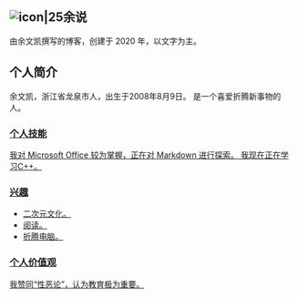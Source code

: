 ## ![icon|25](https://s1.ax1x.com/2020/10/25/Bm3VmR.jpg)余说
由余文凯撰写的博客，创建于 2020 年，以文字为主。
<!-- .slide vertical=true -->
## 个人简介
余文凯，浙江省龙泉市人，出生于2008年8月9日。
是一个喜爱折腾新事物的人。

  <a href="mailto:mickey5618@outlook.com">
    <i class="fas fa-envelope"></i>
  </a>
  <a href="https://github.com/iaknew">
    <i class="fab fa-github"></i>
  </a>
  <a href="https://weibo.com/yuxiaokai5618">
    <i class="fab fa-weibo"></i>
  </a>
  <a href="http://wpa.qq.com/msgrd?v=3&uin=3498735386&site=qq&menu=yes">
    <i class="fab fa-qq"></i>
<!-- .slide vertical=true -->

### 个人技能
我对 Microsoft Office 较为掌握，正在对 Markdown 进行探索。
我现在正在学习C++。
<!-- .slide vertical=true -->

### 兴趣
 - 二次元文化。
 - 阅读。
 - 折腾电脑。
<!-- .slide vertical=true -->

### 个人价值观
我赞同“性恶论”，认为教育极为重要。
